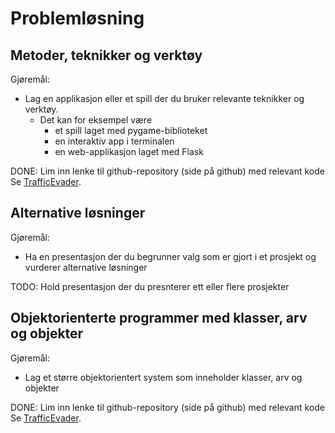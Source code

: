 # Problemløsning

## Metoder, teknikker og verktøy

Gjøremål:

- Lag en applikasjon eller et spill der du bruker relevante teknikker og verktøy.
  - Det kan for eksempel være
    - et spill laget med pygame-biblioteket
    - en interaktiv app i terminalen
    - en web-applikasjon laget med Flask

DONE: Lim inn lenke til github-repository (side på github) med relevant kode
Se [TrafficEvader](https://github.com/ZeroWave022/TrafficEvader).

## Alternative løsninger

Gjøremål:

- Ha en presentasjon der du begrunner valg som er gjort i et prosjekt og vurderer alternative løsninger

TODO: Hold presentasjon der du presnterer ett eller flere prosjekter

## Objektorienterte programmer med klasser, arv og objekter

Gjøremål:

- Lag et større objektorientert system som inneholder klasser, arv og objekter

DONE: Lim inn lenke til github-repository (side på github) med relevant kode
Se [TrafficEvader](https://github.com/ZeroWave022/TrafficEvader).
